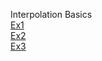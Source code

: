 Interpolation Basics  
[Ex1](https://anhvinguyen.github.io/game/pharse_1/Basic_Game_Math_and_Physics/Interpolation_Basics/ex1.html)  
[Ex2](https://anhvinguyen.github.io/game/pharse_1/Basic_Game_Math_and_Physics/Interpolation_Basics/ex2.html)  
[Ex3](https://anhvinguyen.github.io/game/pharse_1/Basic_Game_Math_and_Physics/Interpolation_Basics/ex3.html)  
